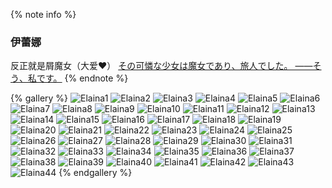 {% note info %}
###  伊蕾娜
反正就是屑魔女（大爱❤）
[その可憐な少女は魔女であり、旅人でした。 ――そう、私です。](https://zh.moegirl.org.cn/%E4%BC%8A%E8%95%BE%E5%A8%9C)
{% endnote %}

{% gallery %}
![Elaina1](https://assets.bili33.top/gallery/img/Elaina/018838ab-0b24-4217-9574-c3b0679a9632.jfif)
![Elaina2](https://assets.bili33.top/gallery/img/Elaina/01b46641-78c7-4caa-93d5-e63e3043658e.jfif)
![Elaina3](https://assets.bili33.top/gallery/img/Elaina/0b0e26e4-587f-41d0-a59a-0161700808a1.png)
![Elaina4](https://assets.bili33.top/gallery/img/Elaina/0be8b3fc-9bd3-4aed-8893-1ae597e1f97f.jfif)
![Elaina5](https://assets.bili33.top/gallery/img/Elaina/111f17e3-3862-4414-ba66-e1f79af81a93.jfif)
![Elaina6](https://assets.bili33.top/gallery/img/Elaina/1c24253a-7b7d-4ae8-b5af-099887ee89c9.png)
![Elaina7](https://assets.bili33.top/gallery/img/Elaina/1c57f8db-5c77-4636-b9c4-f4f71f029826.jfif)
![Elaina8](https://assets.bili33.top/gallery/img/Elaina/233ddbf3-69e5-4300-914f-ff6d8e3a6d09.jfif)
![Elaina9](https://assets.bili33.top/gallery/img/Elaina/2691cccb-4a8a-43cc-8533-e9c68f5748c3.jfif)
![Elaina10](https://assets.bili33.top/gallery/img/Elaina/288fd22a-b108-4b5c-829d-1649a63496ea.png)
![Elaina11](https://assets.bili33.top/gallery/img/Elaina/3b5c17a1-b40f-48ce-a038-2e05f49bd14c.png)
![Elaina12](https://assets.bili33.top/gallery/img/Elaina/48203af0-42cf-4ba8-ab30-9997b6041eb1.jfif)
![Elaina13](https://assets.bili33.top/gallery/img/Elaina/49a4c364-30a4-490e-a93c-eedd249a1ba2.jfif)
![Elaina14](https://assets.bili33.top/gallery/img/Elaina/5f8a483b-8a2f-4773-9328-aba2c0f04232.jfif)
![Elaina15](https://assets.bili33.top/gallery/img/Elaina/6112e6ec-91d0-4fb6-b75c-75577c264ab7.jfif)
![Elaina16](https://assets.bili33.top/gallery/img/Elaina/6266dd0f-0d69-4b7e-8db4-375b91a5b954.png)
![Elaina17](https://assets.bili33.top/gallery/img/Elaina/62d384dd-fcc4-4201-94ad-f66d28bec567.jfif)
![Elaina18](https://assets.bili33.top/gallery/img/Elaina/71bbe51e-a06a-4ba4-84e4-ed3417d62ada.jfif)
![Elaina19](https://assets.bili33.top/gallery/img/Elaina/74969af7-0aad-41a0-8b90-5357c2a864e2.jfif)
![Elaina20](https://assets.bili33.top/gallery/img/Elaina/79889f62-943b-46e4-aa85-c7e1e4ae7d87.jfif)
![Elaina21](https://assets.bili33.top/gallery/img/Elaina/7a745fdb-96f1-4124-8f17-58d60c76ff06.jfif)
![Elaina22](https://assets.bili33.top/gallery/img/Elaina/828647df-bad9-44a0-ab8d-d1c3f71e0f74.jfif)
![Elaina23](https://assets.bili33.top/gallery/img/Elaina/87e02280-cb51-4edc-9d10-03a8adb475f6.jfif)
![Elaina24](https://assets.bili33.top/gallery/img/Elaina/893e059e-da8b-4e3b-b1a4-ecb56be5e24d.png)
![Elaina25](https://assets.bili33.top/gallery/img/Elaina/8efc2687-b40c-4bf0-a369-5d535f2016eb.jfif)
![Elaina26](https://assets.bili33.top/gallery/img/Elaina/91feeea7-e41b-458b-8fa6-8a4f97754b54.jfif)
![Elaina27](https://assets.bili33.top/gallery/img/Elaina/9b5de8f3-6402-4c4a-b6b8-8b73298be3f4.jfif)
![Elaina28](https://assets.bili33.top/gallery/img/Elaina/a6ead9e0-316d-47ae-ac7b-168d6e5cf9e6.jfif)
![Elaina29](https://assets.bili33.top/gallery/img/Elaina/a838b5f5-0af4-4ef5-8664-a57c902922b8.jfif)
![Elaina30](https://assets.bili33.top/gallery/img/Elaina/aadf3a4a-5d3b-47b6-b993-cdf5ccd80468.jfif)
![Elaina31](https://assets.bili33.top/gallery/img/Elaina/b770c73f-9be4-41b9-831b-69e5fd8ecd29.jfif)
![Elaina32](https://assets.bili33.top/gallery/img/Elaina/ba3f4e62-befd-4324-a925-dc568e8fdfc5.jfif)
![Elaina33](https://assets.bili33.top/gallery/img/Elaina/bc47693b-4409-4a4a-a5e4-7196f957d315.jfif)
![Elaina34](https://assets.bili33.top/gallery/img/Elaina/bd8efc19-be5e-421e-a888-6da7f64b02ea.jfif)
![Elaina35](https://assets.bili33.top/gallery/img/Elaina/c62b38d8-43ce-422f-a33d-67f838c19148.jfif)
![Elaina36](https://assets.bili33.top/gallery/img/Elaina/c9c85fc3-7a73-4dfb-9afb-2d9beb686208.png)
![Elaina37](https://assets.bili33.top/gallery/img/Elaina/d2fa68e8-efeb-44a6-8d67-6c9a1d7bc4a6.jfif)
![Elaina38](https://assets.bili33.top/gallery/img/Elaina/d4e2101a-1060-4df1-8e23-c0e1dfb3495d.png)
![Elaina39](https://assets.bili33.top/gallery/img/Elaina/d814227a-12b3-435c-adb7-55810faf3308.jfif)
![Elaina40](https://assets.bili33.top/gallery/img/Elaina/dcfd95ba-388f-4b63-91d1-1f08e35582e0.jfif)
![Elaina41](https://assets.bili33.top/gallery/img/Elaina/e19ed1c7-189e-4bf1-b160-f85051a55888.jfif)
![Elaina42](https://assets.bili33.top/gallery/img/Elaina/e7d29eb8-1de1-4a78-8ca1-dcddbf71679b.jfif)
![Elaina43](https://assets.bili33.top/gallery/img/Elaina/ec444d86-2257-4f3b-8314-0fba03ab6774.jfif)
![Elaina44](https://assets.bili33.top/gallery/img/Elaina/f0a92eb0-b70f-4358-8063-b46e53b897da.jfif)
{% endgallery %}